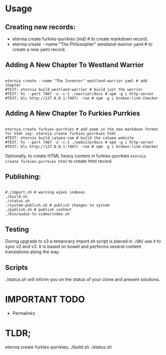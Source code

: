 # Usage

## Creating new records:

- eternia create furkies-purrkies [md] # to create markdown record.
- eternia create --name "The Philosopher" westland-warrior yaml # to create a new yaml record.

## Adding A New Chapter To Westland Warrior

```shell

eternia create --name "The Inventor" westland-warrior yaml # add chapter
#TEST: eternia build westland-warrior # build just the warrior
#TEST: hs --port 7467 -o -c-1 ./warrior/docs # npm -g i http-server
#TEST: blc http://127.0.0.1:7467/ -roe # npm -g i broken-link-checker

```

## Adding A New Chapter To Furkies Purrkies

```shell

eternia create furkies-purrkies # add poem in the new markdown format for html say: eternia create furkies-purrkies html
#TEST: eternia build catpea.com # build the catpea website
#TEST: hs --port 7467 -o -c-1 ./website/docs # npm -g i http-server
#TEST: blc http://127.0.0.1:7467/ -roe # npm -g i broken-link-checker

```

Optionally, to create HTML heavy content in furkies-purrkies ```eternia create furkies-purrkies html``` to create html record.


## Publishing:

```shell

#./import.sh # warning wipes indexes
./build.sh
./status.sh
./system-publish.sh # publish changes to system
./publish.sh # publish content
./bin/audio-to-video/index.sh

```

## Testing

During upgrade to v3 a temporary import.sh script is placed in ./db/ use it to sync v2 and v3.
It is based on bowel and performs several content translations along the way.

## Scripts

./status.sh will inform you on the status of your clone and present solutions.

# IMPORTANT TODO

- Permalinks

# TLDR;

eternia create furkies-purrkies;
./build.sh
./status.sh

[Eternia]: https://www.npmjs.com/package/eternia
